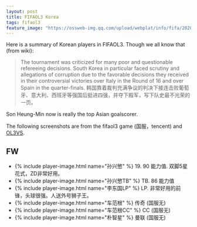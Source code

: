 ```yaml
---
layout: post
title: FIFAOL3 Korea
tags: fifaol3
feature_image: "https://ossweb-img.qq.com/upload/webplat/info/fifa/20200325/60363374209438.jpg"
---
```


Here is a summary of Korean players in FIFAOL3. Though we all know that (from wiki):
> The tournament was criticized for many poor and questionable refereeing decisions. South Korea in particular faced scrutiny and allegations of corruption due to the favorable decisions they received in their controversial victories over Italy in the Round of 16 and over Spain in the quarter-finals.
> 韩国靠着裁判充满争议的判决下接连击败葡萄牙、意大利、西班牙等强国后挺进四强，并夺下殿军，写下队史最不光荣的一页。

Son Heung-Min now is really the top Asian goalscorer.

The following screenshots are from the fifaol3 game (国服，tencent) and [OL3VS](https://www.ol3vs.com/).
## FW
- {% include player-image.html name="孙兴慜" %} 19. 90 能力值. 双脚5星花式，ZD非常好用。
- {% include player-image.html name="孙兴慜TB" %} TB. 86 能力值
- {% include player-image.html name="李东国LP" %} LP. 非常好用的前锋，头球很强。人送外号狮子王。
- {% include player-image.html name="车范根" %} 传奇 (国服无)
- {% include player-image.html name="车范根CC" %} CC (国服无)
- {% include player-image.html name="朴智星" %} 曼联 (国服无)
